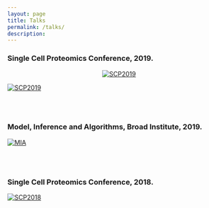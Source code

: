```yaml
---
layout: page
title: Talks
permalink: /talks/
description:
---
```


### Single Cell Proteomics Conference, 2019.

<center>
 <a href="http://www.youtube.com/watch?v=mz6Yq2XSu-8">
  <img src="http://img.youtube.com/vi/mz6Yq2XSu-8/0.jpg" alt="SCP2019">
</a> 
</center>

[![SCP2019](http://img.youtube.com/vi/mz6Yq2XSu-8/0.jpg)](http://www.youtube.com/watch?v=mz6Yq2XSu-8 "Designing Single Cell Experiments")

<br/><br/>

### Model, Inference and Algorithms, Broad Institute, 2019.

[![MIA](http://img.youtube.com/vi/P0-_gDUNikc/0.jpg)](http://www.youtube.com/watch?v=P0-_gDUNikc "Quantifying proteins by mass spec")


<br/><br/>

### Single Cell Proteomics Conference, 2018.

[![SCP2018](http://img.youtube.com/vi/w48VxHymqo0/0.jpg)](http://www.youtube.com/watch?v=w48VxHymqo0 "Automated sample prep for single cell proteomics")


<br/><br/>

